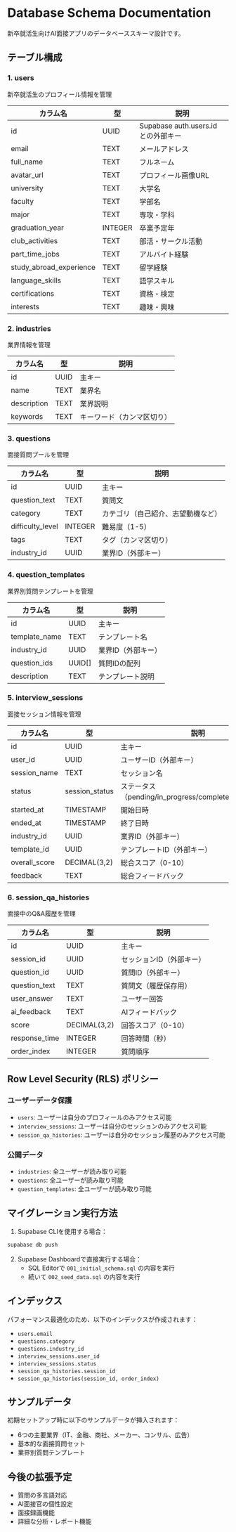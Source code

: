 # Database Schema Documentation

新卒就活生向けAI面接アプリのデータベーススキーマ設計です。

## テーブル構成

### 1. users
新卒就活生のプロフィール情報を管理

| カラム名 | 型 | 説明 |
|---------|---------|---------|
| id | UUID | Supabase auth.users.id との外部キー |
| email | TEXT | メールアドレス |
| full_name | TEXT | フルネーム |
| avatar_url | TEXT | プロフィール画像URL |
| university | TEXT | 大学名 |
| faculty | TEXT | 学部名 |
| major | TEXT | 専攻・学科 |
| graduation_year | INTEGER | 卒業予定年 |
| club_activities | TEXT | 部活・サークル活動 |
| part_time_jobs | TEXT | アルバイト経験 |
| study_abroad_experience | TEXT | 留学経験 |
| language_skills | TEXT | 語学スキル |
| certifications | TEXT | 資格・検定 |
| interests | TEXT | 趣味・興味 |

### 2. industries
業界情報を管理

| カラム名 | 型 | 説明 |
|---------|---------|---------|
| id | UUID | 主キー |
| name | TEXT | 業界名 |
| description | TEXT | 業界説明 |
| keywords | TEXT | キーワード（カンマ区切り） |

### 3. questions
面接質問プールを管理

| カラム名 | 型 | 説明 |
|---------|---------|---------|
| id | UUID | 主キー |
| question_text | TEXT | 質問文 |
| category | TEXT | カテゴリ（自己紹介、志望動機など） |
| difficulty_level | INTEGER | 難易度（1-5） |
| tags | TEXT | タグ（カンマ区切り） |
| industry_id | UUID | 業界ID（外部キー） |

### 4. question_templates
業界別質問テンプレートを管理

| カラム名 | 型 | 説明 |
|---------|---------|---------|
| id | UUID | 主キー |
| template_name | TEXT | テンプレート名 |
| industry_id | UUID | 業界ID（外部キー） |
| question_ids | UUID[] | 質問IDの配列 |
| description | TEXT | テンプレート説明 |

### 5. interview_sessions
面接セッション情報を管理

| カラム名 | 型 | 説明 |
|---------|---------|---------|
| id | UUID | 主キー |
| user_id | UUID | ユーザーID（外部キー） |
| session_name | TEXT | セッション名 |
| status | session_status | ステータス（pending/in_progress/completed/cancelled） |
| started_at | TIMESTAMP | 開始日時 |
| ended_at | TIMESTAMP | 終了日時 |
| industry_id | UUID | 業界ID（外部キー） |
| template_id | UUID | テンプレートID（外部キー） |
| overall_score | DECIMAL(3,2) | 総合スコア（0-10） |
| feedback | TEXT | 総合フィードバック |

### 6. session_qa_histories
面接中のQ&A履歴を管理

| カラム名 | 型 | 説明 |
|---------|---------|---------|
| id | UUID | 主キー |
| session_id | UUID | セッションID（外部キー） |
| question_id | UUID | 質問ID（外部キー） |
| question_text | TEXT | 質問文（履歴保存用） |
| user_answer | TEXT | ユーザー回答 |
| ai_feedback | TEXT | AIフィードバック |
| score | DECIMAL(3,2) | 回答スコア（0-10） |
| response_time | INTEGER | 回答時間（秒） |
| order_index | INTEGER | 質問順序 |

## Row Level Security (RLS) ポリシー

### ユーザーデータ保護
- `users`: ユーザーは自分のプロフィールのみアクセス可能
- `interview_sessions`: ユーザーは自分のセッションのみアクセス可能
- `session_qa_histories`: ユーザーは自分のセッション履歴のみアクセス可能

### 公開データ
- `industries`: 全ユーザーが読み取り可能
- `questions`: 全ユーザーが読み取り可能
- `question_templates`: 全ユーザーが読み取り可能

## マイグレーション実行方法

1. Supabase CLIを使用する場合：
```bash
supabase db push
```

2. Supabase Dashboardで直接実行する場合：
   - SQL Editorで `001_initial_schema.sql` の内容を実行
   - 続いて `002_seed_data.sql` の内容を実行

## インデックス

パフォーマンス最適化のため、以下のインデックスが作成されます：
- `users.email`
- `questions.category`
- `questions.industry_id`
- `interview_sessions.user_id`
- `interview_sessions.status`
- `session_qa_histories.session_id`
- `session_qa_histories(session_id, order_index)`

## サンプルデータ

初期セットアップ時に以下のサンプルデータが挿入されます：
- 6つの主要業界（IT、金融、商社、メーカー、コンサル、広告）
- 基本的な面接質問セット
- 業界別質問テンプレート

## 今後の拡張予定

- 質問の多言語対応
- AI面接官の個性設定
- 面接録画機能
- 詳細な分析・レポート機能